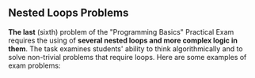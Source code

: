 ## Nested Loops Problems

**The last** (sixth) problem of the "Programming Basics" Practical Exam requires the using of **several nested loops and more complex logic in them**. The task examines students' ability to think algorithmically and to solve non-trivial problems that require loops. Here are some examples of exam problems:
